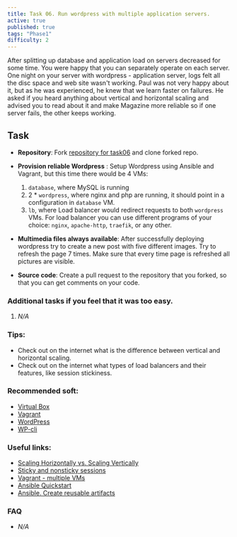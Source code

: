 ```yaml
---
title: Task 06. Run wordpress with multiple application servers.
active: true
published: true
tags: "Phase1"
difficulty: 2
---
```


After splitting up database and application load on servers decreased for some time. You were happy that you can separately operate on each server. One night on your server with wordpress - application server, logs felt all the disc space and web site wasn't working. Paul was not very happy about it, but as he was experienced, he knew that we learn faster on failures. He asked if you heard anything about vertical and horizontal scaling and advised you to read about it and make Magazine more reliable so if one server fails, the other keeps working.
<!--more-->

## Task

* **Repository**: Fork [repository for task06](https://github.com/learningdevops-makvaz-com/phase01_task06) and clone forked repo.

* **Provision reliable Wordpress** : Setup Wordpress using Ansible and Vagrant, but this time there would be 4 VMs:
  1. `database`, where MySQL is running
  2. 2 * `wordpress`, where nginx and php are running, it should point in a configuration in `database` VM.
  3. `lb`, where Load balancer would redirect requests to both `wordpress` VMs. For load balancer you can use different programs of your choice: `nginx`, `apache-http`, `traefik`, or any other.

* **Multimedia files always available**: After successfully deploying wordpress try to create a new post with five different images. Try to refresh the page 7 times. Make sure that every time page is refreshed all pictures are visible.

* **Source code**: Create a pull request to the repository that you forked, so that you can get comments on your code.

### Additional tasks if you feel that it was too easy.
1. *N/A*

### Tips:

* Check out on the internet what is the difference between vertical and horizontal scaling.
* Check out on the internet what types of load balancers and their features, like session stickiness.

### Recommended soft:

* [Virtual Box](https://www.virtualbox.org/wiki/Downloads)
* [Vagrant](https://www.vagrantup.com/downloads)
* [WordPress](https://wordpress.org/download/)
* [WP-cli](https://wp-cli.org/)

### Useful links:

* [Scaling Horizontally vs. Scaling Vertically](https://www.section.io/blog/scaling-horizontally-vs-vertically/)
* [Sticky and nonsticky sessions](https://stackoverflow.com/questions/10494431/sticky-and-non-sticky-sessions)
* [Vagrant - multiple VMs](https://www.vagrantup.com/docs/multi-machine)
* [Ansible Quickstart](https://www.redhat.com/en/blog/system-administrators-guide-getting-started-ansible-fast?extIdCarryOver=true&sc_cid=701f2000001OH7YAAW)
* [Ansible. Create reusable artifacts](https://docs.ansible.com/ansible/latest/user_guide/playbooks_reuse.html)

### FAQ

* *N/A*
